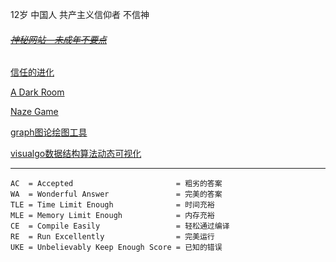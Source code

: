 12岁
中国人
共产主义信仰者
不信神

###### ~~[神秘网站—未成年不要点](https://vdse.bdstatic.com//192d9a98d782d9c74c96f09db9378d93.mp4)~~
[信任的进化](https://dccxi.com/trust/) 

[A Dark Room](https://adarkroom.doublespeakgames.com/?lang=zh_cn)

[Naze Game](https://nazo.one-story.cn/)

[graph图论绘图工具](https://csacademy.com/app/graph_editor/)

[visualgo数据结构算法动态可视化](https://visualgo.net/zh/)

------------

```
AC  = Accepted                       = 粗劣的答案 
WA  = Wonderful Answer               = 完美的答案
TLE = Time Limit Enough              = 时间充裕
MLE = Memory Limit Enough            = 内存充裕
CE  = Compile Easily                 = 轻松通过编译 
RE  = Run Excellently                = 完美运行 
UKE = Unbelievably Keep Enough Score = 已知的错误 
```
<!---
WSQ0127/WSQ0127 is a ✨ special ✨ repository because its `README.md` (this file) appears on your GitHub profile.
You can click the Preview link to take a look at your changes.
--->
